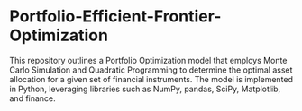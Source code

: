 # Portfolio-Efficient-Frontier-Optimization
This repository outlines a Portfolio Optimization model that employs Monte Carlo Simulation and Quadratic Programming to determine the optimal asset allocation for a given set of financial instruments. The model is implemented in Python, leveraging libraries such as NumPy, pandas, SciPy, Matplotlib, and finance.
